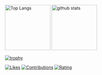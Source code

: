 <p align="left"> 
  <img alt="Top Langs" height="150px" src="https://github-readme-stats.vercel.app/api/top-langs/?username=soso-15315&layout=compact&show_icons=true&theme=onedark" />
  <img alt="github stats" height="150px" src="https://github-readme-stats.vercel.app/api?username=soso-15315&theme=onedark&show_icons=ture" />
</p>


[![trophy](https://github-profile-trophy.vercel.app/?username=soso-15315&theme=onedark&column=7
)](https://github.com/ryo-ma/github-profile-trophy)

[![Likes](https://badgen.org/img/zenn/so_nishimura/likes?style=flat)](https://zenn.dev/so_nishimura)
[![Contributions](https://badgen.org/img/qiita/soso_15315/contributions?style=flat)](https://qiita.com/soso_15315)
[![Rating](https://badgen.org/img/atcoder/soso15/rating/algorithm?style=flat)](https://atcoder.jp/users/soso15?contestType=algo)
